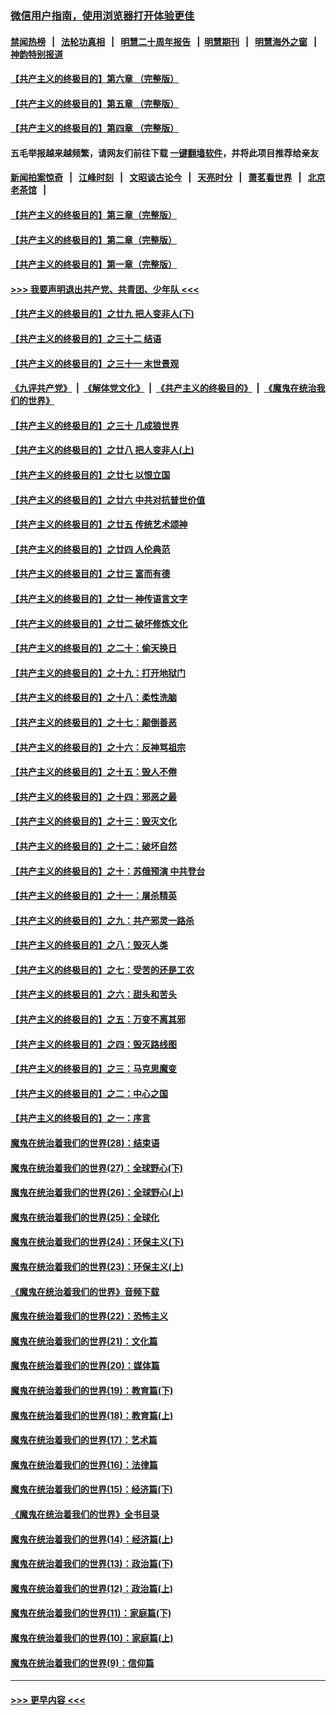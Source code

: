 ### [微信用户指南，使用浏览器打开体验更佳](https://github.com/gfw-breaker/banned-news1/blob/master/indexes/wechat-guide.md?t=0)
#### [禁闻热榜](热点新闻.md?t=0)  &nbsp;&nbsp;|&nbsp;&nbsp; [法轮功真相](https://github.com/gfw-breaker/truth/blob/master/README.md?t=0) &nbsp;&nbsp;|&nbsp;&nbsp; [明慧二十周年报告](https://github.com/gfw-breaker/mh-reports/blob/master/README.md?t=0) &nbsp;&nbsp;|&nbsp;&nbsp;[明慧期刊](https://github.com/gfw-breaker/mh-qikan) &nbsp;&nbsp;|&nbsp;&nbsp; [明慧海外之窗](https://github.com/gfw-breaker/mh-news/blob/master/README.md?t=0) &nbsp;&nbsp;|&nbsp;&nbsp; [神韵特别报道](https://github.com/gfw-breaker/mh-news/blob/master/shenyun.md?t=0)
#### [【共产主义的终极目的】第六章 （完整版）](../pages/nsc422/n11428913.md?t=02100702) 
#### [【共产主义的终极目的】第五章 （完整版）](../pages/nsc422/n11428912.md?t=02100702) 
#### [【共产主义的终极目的】第四章 （完整版）](../pages/nsc422/n11428907.md?t=02100702) 
#### 五毛举报越来越频繁，请网友们前往下载 [一键翻墙软件](https://github.com/gfw-breaker/ssr-accounts)，并将此项目推荐给亲友
#### [新闻拍案惊奇](https://github.com/gfw-breaker/banned-news1/blob/master/pages/link4.md) &nbsp;&nbsp;|&nbsp;&nbsp; [江峰时刻](https://github.com/gfw-breaker/banned-news1/blob/master/pages/link4.md) &nbsp;&nbsp;|&nbsp;&nbsp; [文昭谈古论今](https://github.com/gfw-breaker/banned-news1/blob/master/pages/link4.md) &nbsp;&nbsp;|&nbsp;&nbsp; [天亮时分](https://github.com/gfw-breaker/banned-news1/blob/master/pages/link4.md) &nbsp;&nbsp;|&nbsp;&nbsp; [萧茗看世界](https://github.com/gfw-breaker/banned-news1/blob/master/pages/link4.md) &nbsp;&nbsp;|&nbsp;&nbsp; [北京老茶馆](https://github.com/gfw-breaker/banned-news1/blob/master/pages/link4.md) &nbsp;&nbsp;|&nbsp;&nbsp; 
#### [【共产主义的终极目的】第三章（完整版）](../pages/nsc422/n11428848.md?t=02100702) 
#### [【共产主义的终极目的】第二章（完整版）](../pages/nsc422/n11428831.md?t=02100702) 
#### [【共产主义的终极目的】第一章（完整版）](../pages/nsc422/n11417651.md?t=02100702) 
#### [>>> 我要声明退出共产党、共青团、少年队 <<<](https://github.com/begood0513/goodnews/blob/master/quit/letter.md) 
#### [【共产主义的终极目的】之廿九 把人变非人(下)](../pages/nsc422/n11344140.md?t=02100702) 
#### [【共产主义的终极目的】之三十二 结语](../pages/nsc422/n11360535.md?t=02100702) 
#### [【共产主义的终极目的】之三十一 末世景观](../pages/nsc422/n11351129.md?t=02100702) 
#### [《九评共产党》](https://github.com/begood0513/9ping.md/blob/master/README.md) &nbsp;|&nbsp; [《解体党文化》](../../../../jtdwh.md/blob/master/README.md)  &nbsp;|&nbsp; [《共产主义的终极目的》](../../../../gczydzjmd.md/blob/master/README.md) &nbsp;|&nbsp; [《魔鬼在统治我们的世界》](../../../../mgztzwmdsj.md/blob/master/README.md) 
#### [【共产主义的终极目的】之三十 几成狼世界](../pages/nsc422/n11348280.md?t=02100702) 
#### [【共产主义的终极目的】之廿八 把人变非人(上)](../pages/nsc422/n11340492.md?t=02100702) 
#### [【共产主义的终极目的】之廿七 以恨立国](../pages/nsc422/n11336944.md?t=02100702) 
#### [【共产主义的终极目的】之廿六 中共对抗普世价值](../pages/nsc422/n11324785.md?t=02100702) 
#### [【共产主义的终极目的】之廿五 传统艺术颂神](../pages/nsc422/n11296396.md?t=02100702) 
#### [【共产主义的终极目的】之廿四 人伦典范](../pages/nsc422/n11296397.md?t=02100702) 
#### [【共产主义的终极目的】之廿三 富而有德](../pages/nsc422/n11283598.md?t=02100702) 
#### [【共产主义的终极目的】之廿一 神传语言文字](../pages/nsc422/n11263265.md?t=02100702) 
#### [【共产主义的终极目的】之廿二 破坏修炼文化](../pages/nsc422/n11245728.md?t=02100702) 
#### [【共产主义的终极目的】之二十：偷天换日](../pages/nsc422/n11238846.md?t=02100702) 
#### [【共产主义的终极目的】之十九：打开地狱门](../pages/nsc422/n11206376.md?t=02100702) 
#### [【共产主义的终极目的】之十八：柔性洗脑](../pages/nsc422/n11199994.md?t=02100702) 
#### [【共产主义的终极目的】之十七：颠倒善恶](../pages/nsc422/n11179782.md?t=02100702) 
#### [【共产主义的终极目的】之十六：反神骂祖宗](../pages/nsc422/n11166798.md?t=02100702) 
#### [【共产主义的终极目的】之十五：毁人不倦](../pages/nsc422/n11166792.md?t=02100702) 
#### [【共产主义的终极目的】之十四：邪恶之最](../pages/nsc422/n11150249.md?t=02100702) 
#### [【共产主义的终极目的】之十三：毁灭文化](../pages/nsc422/n11135227.md?t=02100702) 
#### [【共产主义的终极目的】之十二：破坏自然](../pages/nsc422/n11135214.md?t=02100702) 
#### [【共产主义的终极目的】之十：苏俄预演 中共登台](../pages/nsc422/n11118424.md?t=02100702) 
#### [【共产主义的终极目的】之十一：屠杀精英](../pages/nsc422/n11118442.md?t=02100702) 
#### [【共产主义的终极目的】之九：共产邪灵一路杀](../pages/nsc422/n11114139.md?t=02100702) 
#### [【共产主义的终极目的】之八：毁灭人类](../pages/nsc422/n11108503.md?t=02100702) 
#### [【共产主义的终极目的】之七：受苦的还是工农](../pages/nsc422/n11101809.md?t=02100702) 
#### [【共产主义的终极目的】之六：甜头和苦头](../pages/nsc422/n11096971.md?t=02100702) 
#### [【共产主义的终极目的】之五：万变不离其邪](../pages/nsc422/n11091285.md?t=02100702) 
#### [【共产主义的终极目的】之四：毁灭路线图](../pages/nsc422/n11086284.md?t=02100702) 
#### [【共产主义的终极目的】之三：马克思魔变](../pages/nsc422/n11061941.md?t=02100702) 
#### [【共产主义的终极目的】之二：中心之国](../pages/nsc422/n11047728.md?t=02100702) 
#### [【共产主义的终极目的】之一：序言](../pages/nsc422/n11086077.md?t=02100702) 
#### [魔鬼在统治着我们的世界(28)：结束语](../pages/nsc422/n10936246.md?t=02100702) 
#### [魔鬼在统治着我们的世界(27)：全球野心(下)](../pages/nsc422/n10928319.md?t=02100702) 
#### [魔鬼在统治着我们的世界(26)：全球野心(上)](../pages/nsc422/n10900318.md?t=02100702) 
#### [魔鬼在统治着我们的世界(25)：全球化](../pages/nsc422/n10788205.md?t=02100702) 
#### [魔鬼在统治着我们的世界(24)：环保主义(下)](../pages/nsc422/n10695307.md?t=02100702) 
#### [魔鬼在统治着我们的世界(23)：环保主义(上)](../pages/nsc422/n10688613.md?t=02100702) 
#### [《魔鬼在统治着我们的世界》音频下载](../pages/nsc422/n10635553.md?t=02100702) 
#### [魔鬼在统治着我们的世界(22)：恐怖主义](../pages/nsc422/n10614727.md?t=02100702) 
#### [魔鬼在统治着我们的世界(21)：文化篇](../pages/nsc422/n10597706.md?t=02100702) 
#### [魔鬼在统治着我们的世界(20)：媒体篇](../pages/nsc422/n10586579.md?t=02100702) 
#### [魔鬼在统治着我们的世界(19)：教育篇(下)](../pages/nsc422/n10564808.md?t=02100702) 
#### [魔鬼在统治着我们的世界(18)：教育篇(上)](../pages/nsc422/n10526970.md?t=02100702) 
#### [魔鬼在统治着我们的世界(17)：艺术篇](../pages/nsc422/n10499093.md?t=02100702) 
#### [魔鬼在统治着我们的世界(16)：法律篇](../pages/nsc422/n10485969.md?t=02100702) 
#### [魔鬼在统治着我们的世界(15)：经济篇(下)](../pages/nsc422/n10469975.md?t=02100702) 
#### [《魔鬼在统治着我们的世界》全书目录](../pages/nsc422/n10464261.md?t=02100702) 
#### [魔鬼在统治着我们的世界(14)：经济篇(上)](../pages/nsc422/n10457370.md?t=02100702) 
#### [魔鬼在统治着我们的世界(13)：政治篇(下)](../pages/nsc422/n10448270.md?t=02100702) 
#### [魔鬼在统治着我们的世界(12)：政治篇(上)](../pages/nsc422/n10444576.md?t=02100702) 
#### [魔鬼在统治着我们的世界(11)：家庭篇(下)](../pages/nsc422/n10440961.md?t=02100702) 
#### [魔鬼在统治着我们的世界(10)：家庭篇(上)](../pages/nsc422/n10435448.md?t=02100702) 
#### [魔鬼在统治着我们的世界(9)：信仰篇](../pages/nsc422/n10432159.md?t=02100702) 

----
#### [ >>> 更早内容 <<< ](../indexes/nsc422-earlier.md)
